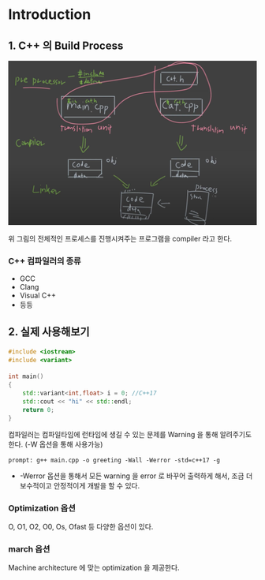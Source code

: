 # Introduction

## 1. C++ 의 Build Process

![build_process](Images/2/build_process.png)

위 그림의 전체적인 프로세스를 진행시켜주는 프로그램을 compiler 라고 한다.

### C++ 컴파일러의 종류

- GCC
- Clang
- Visual C++
- 등등

## 2. 실제 사용해보기

```c++
#include <iostream>
#include <variant>

int main()
{
	std::variant<int,float> i = 0; //C++17
	std::cout << "hi" << std::endl;
	return 0;
}
```

컴파일러는 컴파일타임에 런타임에 생길 수 있는 문제를 Warning 을 통해 알려주기도 한다. (-W 옵션을 통해 사용가능)

```shell
prompt: g++ main.cpp -o greeting -Wall -Werror -std=c++17 -g
```

- -Werror 옵션을 통해서 모든 warning 을 error 로 바꾸어 출력하게 해서, 조금 더 보수적이고 안정적이게 개발을 할 수 있다.

### Optimization 옵션

O, O1, O2, O0, Os, Ofast 등 다양한 옵션이 있다.

### march 옵션

Machine architecture 에 맞는 optimization 을 제공한다.

